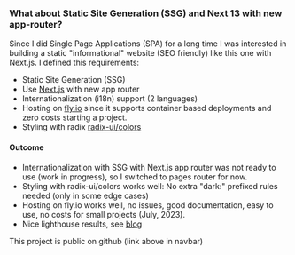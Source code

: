 ### What about Static Site Generation (SSG) and Next 13 with new app-router?

Since I did Single Page Applications (SPA) for a long time I was interested in
building a static "informational" website (SEO friendly) like this one with Next.js.
I defined this requirements:

- Static Site Generation (SSG)
- Use [Next.js](https://nextjs.org/) with new app router
- Internationalization (i18n) support (2 languages)
- Hosting on [fly.io](https://fly.io) since it supports container based deployments and zero costs starting a project.
- Styling with radix [radix-ui/colors](https://www.radix-ui.com/colors)

#### Outcome

- Internationalization with SSG with Next.js app router was not ready to use (work in progress), so I switched to pages router for now.
- Styling with radix-ui/colors works well: No extra "dark:" prefixed rules needed (only in some edge cases)
- Hosting on fly.io works well, no issues, good documentation, easy to use, no costs for small projects (July, 2023).
- Nice lighthouse results, see [blog](/blog/web-app-quality-assurance)

This project is public on github (link above in navbar)

